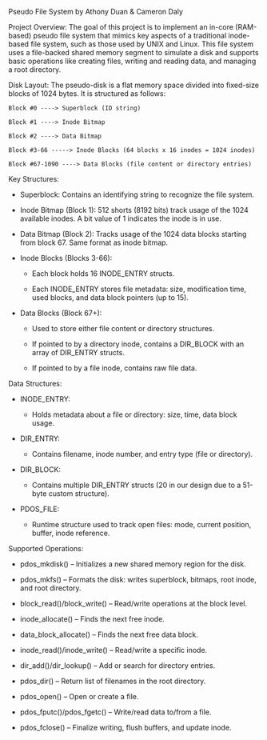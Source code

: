 Pseudo File System by Athony Duan & Cameron Daly

Project Overview:
    The goal of this project is to implement an in-core (RAM-based) pseudo file system that mimics key aspects of a traditional inode-based file system, such as those used by UNIX and Linux. This file system uses a file-backed shared memory segment to simulate a disk and supports basic operations like creating files, writing and reading data, and managing a root directory.

Disk Layout:
    The pseudo-disk is a flat memory space divided into fixed-size blocks of 1024 bytes. It is structured as follows:

    Block #0 ----> Superblock (ID string)

    Block #1 ----> Inode Bitmap

    Block #2 ----> Data Bitmap

    Block #3-66 -----> Inode Blocks (64 blocks x 16 inodes = 1024 inodes)

    Block #67-1090 ----> Data Blocks (file content or directory entries)


Key Structures:

* Superblock: Contains an identifying string to recognize the file system.

* Inode Bitmap (Block 1): 512 shorts (8192 bits) track usage of the 1024 available inodes. A bit value of 1 indicates the inode is in use.

* Data Bitmap (Block 2): Tracks usage of the 1024 data blocks starting from block 67. Same format as inode bitmap.

* Inode Blocks (Blocks 3-66):
    * Each block holds 16 INODE_ENTRY structs.

    * Each INODE_ENTRY stores file metadata: size, modification time, used blocks, and data block pointers (up to 15).

* Data Blocks (Block 67+):
    * Used to store either file content or directory structures.

    * If pointed to by a directory inode, contains a DIR_BLOCK with an array of DIR_ENTRY structs.

    * If pointed to by a file inode, contains raw file data.


Data Structures:

* INODE_ENTRY:
    * Holds metadata about a file or directory: size, time, data block usage.

* DIR_ENTRY:
    * Contains filename, inode number, and entry type (file or directory).

* DIR_BLOCK:
    * Contains multiple DIR_ENTRY structs (20 in our design due to a 51-byte custom structure).

* PDOS_FILE:
    * Runtime structure used to track open files: mode, current position, buffer, inode reference.


Supported Operations:

* pdos_mkdisk() – Initializes a new shared memory region for the disk.

* pdos_mkfs() – Formats the disk: writes superblock, bitmaps, root inode, and root directory.

* block_read()/block_write() – Read/write operations at the block level.

* inode_allocate() – Finds the next free inode.

* data_block_allocate() – Finds the next free data block.

* inode_read()/inode_write() – Read/write a specific inode.

* dir_add()/dir_lookup() – Add or search for directory entries.

* pdos_dir() – Return list of filenames in the root directory.

* pdos_open() – Open or create a file.

* pdos_fputc()/pdos_fgetc() – Write/read data to/from a file.

* pdos_fclose() – Finalize writing, flush buffers, and update inode.